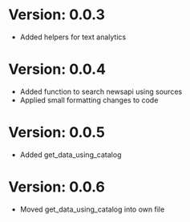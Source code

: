 # Version: 0.0.3
* Added helpers for text analytics

# Version: 0.0.4
* Added function to search newsapi using sources
* Applied small formatting changes to code

# Version: 0.0.5
* Added get_data_using_catalog

# Version: 0.0.6
* Moved get_data_using_catalog into own file
